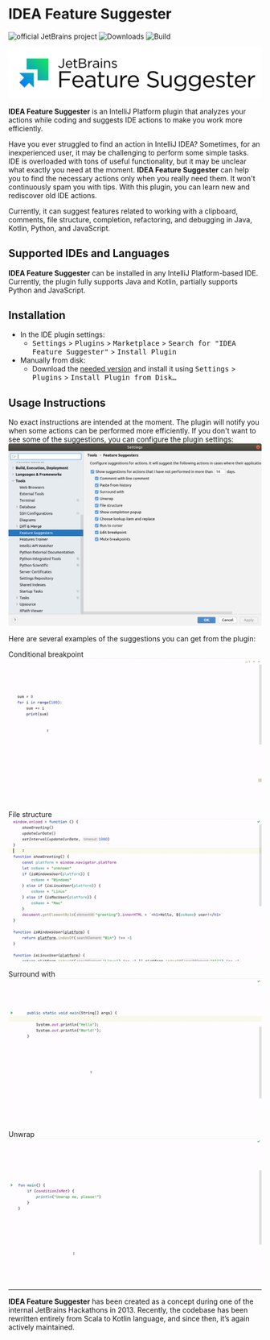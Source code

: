# IDEA Feature Suggester 

![official JetBrains project](https://jb.gg/badges/official.svg)
![Downloads](https://img.shields.io/jetbrains/plugin/d/:org.intellij.featureSuggester)
![Build](https://github.com/JetBrains/intellij-feature-suggester/workflows/Build/badge.svg)

![Plugin logo](./.github/readme/JB_logo_FeatureSuggester.svg)

<!-- Plugin description -->
**IDEA Feature Suggester** is an IntelliJ Platform plugin that analyzes your actions while coding and suggests IDE actions to make you work more efficiently.

Have you ever struggled to find an action in IntelliJ IDEA? Sometimes, for an inexperienced user, it may be challenging to perform some simple tasks. IDE is overloaded with tons of useful functionality, but it may be unclear what exactly you need at the moment. **IDEA Feature Suggester** can help you to find the necessary actions only when you really need them. It won't continuously spam you with tips. With this plugin, you can learn new and rediscover old IDE actions.

Currently, it can suggest features related to working with a clipboard, comments, file structure, completion, refactoring, and debugging in Java, Kotlin, Python, and JavaScript.
<!-- Plugin description end -->

## Supported IDEs and Languages

**IDEA Feature Suggester** can be installed in any IntelliJ Platform-based IDE.
Currently, the plugin fully supports Java and Kotlin, partially supports Python and JavaScript.

## Installation

* In the IDE plugin settings:
    * <kbd>Settings</kbd> > <kbd>Plugins</kbd> > <kbd>Marketplace</kbd> > <kbd>Search for "IDEA Feature Suggester"</kbd> > <kbd>Install Plugin</kbd>
* Manually from disk:
    * Download the [needed version](https://plugins.jetbrains.com/plugin/7242-idea-feature-suggester/versions) and install it using <kbd>Settings</kbd> > <kbd>Plugins</kbd> > <kbd>Install Plugin from Disk…</kbd>

## Usage Instructions

No exact instructions are intended at the moment. The plugin will notify you when some actions can be performed more efficiently. If you don't want to see some of the suggestions, you can configure the plugin settings:
![](./.github/readme/Settings.png)

Here are several examples of the suggestions you can get from the plugin:

Conditional breakpoint
![](./.github/readme/Conditional_breakpoint_suggestion_example.gif)

File structure
![](./.github/readme/File_structure_suggestion_example.gif)

Surround with
![](./.github/readme/Surround_with_suggestion_example.gif)

Unwrap
![](./.github/readme/Unwrap_suggestion_example.gif)

***

**IDEA Feature Suggester** has been created as a concept during one of the internal JetBrains Hackathons in 2013. Recently, the codebase has been rewritten entirely from Scala to Kotlin language, and since then, it’s again actively maintained.
